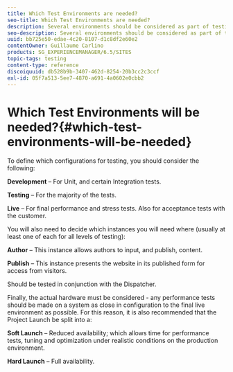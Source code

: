 ```yaml
---
title: Which Test Environments are needed?
seo-title: Which Test Environments are needed?
description: Several environments should be considered as part of testing
seo-description: Several environments should be considered as part of testing
uuid: bb725e50-edae-4c20-8107-d1c8df2e60e2
contentOwner: Guillaume Carlino
products: SG_EXPERIENCEMANAGER/6.5/SITES
topic-tags: testing
content-type: reference
discoiquuid: db528b9b-3407-462d-8254-20b3cc2c3ccf
exl-id: 05f7a513-5ee7-4870-a691-4a0602e0cbb2
---
```

# Which Test Environments will be needed?{#which-test-environments-will-be-needed}

To define which configurations for testing, you should consider the following:

**Development** &ndash; For Unit, and certain Integration tests.

**Testing** &ndash; For the majority of the tests.

**Live** &ndash; For final performance and stress tests. Also for acceptance tests with the customer.

You will also need to decide which instances you will need where (usually at least one of each for all levels of testing):

**Author** &ndash; This instance allows authors to input, and publish, content.

**Publish** &ndash; This instance presents the website in its published form for access from visitors.

Should be tested in conjunction with the Dispatcher.

Finally, the actual hardware must be considered - any performance tests should be made on a system as close in configuration to the final live environment as possible. For this reason, it is also recommended that the Project Launch be split into a:

**Soft Launch** &ndash; Reduced availability; which allows time for performance tests, tuning and optimization under realistic conditions on the production environment.

**Hard Launch** &ndash; Full availability.
